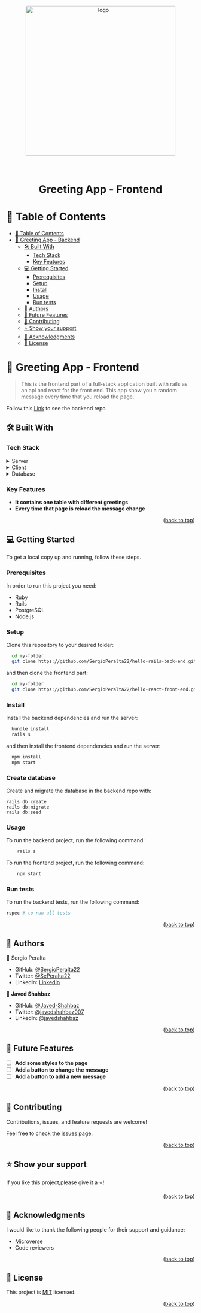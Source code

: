 <a name="readme-top"></a>

<div align="center">
  <br/>
  <br/>
  <br/>
  <!-- You are encouraged to replace this logo with your own! Otherwise you can also remove it. -->

 <img src="./logo3.svg" alt="logo" width="400"  height="auto" />
  <br/>
  <br/>
  <br/>
  <h1><b>Greeting App - Frontend</b></h1><a name="about-project"></a>
</div>

<!-- TABLE OF CONTENTS -->

# 📗 Table of Contents

- [📗 Table of Contents](#-table-of-contents)
- [📖 Greeting App - Backend ](#-about-project)
  - [🛠 Built With ](#-built-with-)
    - [Tech Stack ](#tech-stack-)
    - [Key Features ](#key-features-)
  - [💻 Getting Started ](#-getting-started-)
    - [Prerequisites](#prerequisites)
    - [Setup](#setup)
    - [Install](#install)
    - [Usage](#usage)
    - [Run tests](#run-tests)
  - [👥 Authors ](#-authors-)
  - [🔭 Future Features ](#-future-features-)
  - [🤝 Contributing ](#-contributing-)
  - [⭐️ Show your support ](#️-show-your-support-)
  - [🙏 Acknowledgments ](#-acknowledgments-)
  - [📝 License ](#-license-)

<!-- PROJECT DESCRIPTION -->

# 📖 Greeting App - Frontend <a name="about-project"></a>

> This is the frontend part of a full-stack application built with rails as an api and react for the front end. This app show you a random message every time that you reload the page.

Follow this [Link](https://github.com/SergioPeralta22/hello-rails-back-end) to see the backend repo

## 🛠 Built With <a name="built-with"></a>

### Tech Stack <a name="tech-stack"></a>

<details>
  <summary>Server</summary>
  <ul>
    <li><a href="https://www.ruby-lang.org/en/">Ruby</a></li>
    <li><a href="https://rubyonrails.org/">Ruby on Rails</a></li>
  </ul>
</details>

<details>
  <summary>Client</summary>
  <ul>
    <li><a href="https://reactjs.org/">React</a></li>
    <li><a href="https://redux.js.org/">Redux</a></li>
  </ul>
</details>

<details>
  <summary>Database</summary>
  <ul>
    <li><a href="https://www.postgresql.org/">PostgreSQL</a></li>
  </ul>
</details>

<!-- Features -->

### Key Features <a name="key-features"></a>

- **It contains one table with different greetings**
- **Every time that page is reload the message change**

<p align="right">(<a href="#readme-top">back to top</a>)</p>

[//]: # '## 🚀 Live Demo <a name="live-demo"></a>'
[//]: #
[//]: #
[//]: # '<p align="right">(<a href="#readme-top">back to top</a>)</p>'

<!-- GETTING STARTED -->

## 💻 Getting Started <a name="getting-started"></a>

To get a local copy up and running, follow these steps.

### Prerequisites

In order to run this project you need:

- Ruby
- Rails
- PostgreSQL
- Node.js

### Setup

Clone this repository to your desired folder:

```sh
  cd my-folder
  git clone https://github.com/SergioPeralta22/hello-rails-back-end.git
```

and then clone the frontend part:

```sh
  cd my-folder
  git clone https://github.com/SergioPeralta22/hello-react-front-end.git
```

### Install

Install the backend dependencies and run the server:

```sh
  bundle install
  rails s
```

and then install the frontend dependencies and run the server:

```sh
  npm install
  npm start
```

### Create database

Create and migrate the database in the backend repo with:

```
rails db:create
rails db:migrate
rails db:seed
```

### Usage

To run the backend project, run the following command:

```sh
    rails s
```

To run the frontend project, run the following command:

```sh
    npm start
```

### Run tests

To run the backend tests, run the following command:

```ruby
rspec # to run all tests
```

<!-- ### Deployment

You can deploy this project using:

<!--
Example:

```sh

```
 -->

<p align="right">(<a href="#readme-top">back to top</a>)</p>

<!-- AUTHORS -->

## 👥 Authors <a name="authors"></a>

👤 Sergio Peralta

- GitHub: [@SergioPeralta22](https://github.com/SergioPeralta22)
- Twitter: [@SePeralta22](https://twitter.com/SePeralta22)
- LinkedIn: [LinkedIn](https://linkedin.com/in/sergioperalta22)

👤 **Javed Shahbaz**

- GitHub: [@Javed-Shahbaz](https://github.com/Javed-Shahbaz)
- Twitter: [@javedshahbaz007](https://twitter.com/javedshahbaz007)
- LinkedIn: [@javedshahbaz](https://www.linkedin.com/in/javedshahbaz/)
<p align="right">(<a href="#readme-top">back to top</a>)</p>

<!-- FUTURE FEATURES -->

## 🔭 Future Features <a name="future-features"></a>

- [ ] **Add some styles to the page**
- [ ] **Add a button to change the message**
- [ ] **Add a button to add a new message**

<p align="right">(<a href="#readme-top">back to top</a>)</p>

<!-- CONTRIBUTING -->

## 🤝 Contributing <a name="contributing"></a>

Contributions, issues, and feature requests are welcome!

Feel free to check the [issues page](https://github.com/SergioPeralta22/hello-react-front-end/issues).

<p align="right">(<a href="#readme-top">back to top</a>)</p>

<!-- SUPPORT -->

## ⭐️ Show your support <a name="support"></a>

If you like this project,please give it a ⭐️!

<p align="right">(<a href="#readme-top">back to top</a>)</p>

<!-- ACKNOWLEDGEMENTS -->

## 🙏 Acknowledgments <a name="acknowledgements"></a>

I would like to thank the following people for their support and guidance:

- [Microverse](https://www.microverse.org/)
- Code reviewers

<p align="right">(<a href="#readme-top">back to top</a>)</p>

<!-- FAQ (optional) -->
<!--
## ❓ FAQ <a name="faq"></a>

- **Do I need to install any program before running this project?**

  - [ ] **Yes, you need to install PostgreSQL**

  <br>

- **Can I use this project for my own purposes?**

  - [ ] **Yes, you can.** -->

[//]: # '<p align="right">(<a href="#readme-top">back to top</a>)</p>'

<!-- LICENSE -->

## 📝 License <a name="license"></a>

This project is [MIT](./LICENSE) licensed.

<p align="right">(<a href="#readme-top">back to top</a>)</p>

